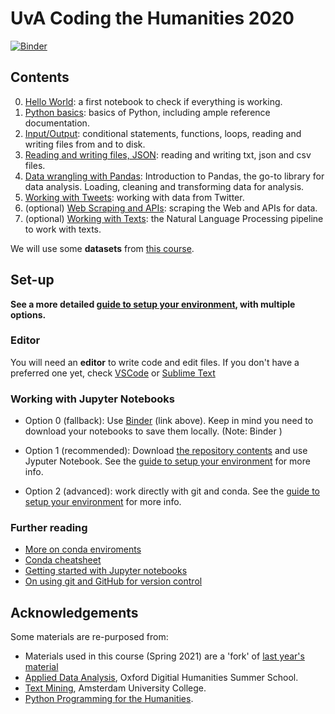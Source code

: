 # UvA Coding the Humanities 2020

[![Binder](https://mybinder.org/badge_logo.svg)](https://mybinder.org/v2/gh/uvacreate/2021-coding-the-humanities/master)

## Contents

0. [Hello World](notebooks/0_HelloWorld.ipynb): a first notebook to check if everything is working.
1. [Python basics](notebooks/1_Basics.ipynb): basics of Python, including ample reference documentation.
2. [Input/Output](notebooks/2_InputOutput.ipynb): conditional statements, functions, loops, reading and writing files from and to disk.
3. [Reading and writing files, JSON](notebooks/3_ReadingAndWritingFiles.ipynb): reading and writing txt, json and csv files.
4. [Data wrangling with Pandas](notebooks/4_PandasDataWrangling.ipynb): Introduction to Pandas, the go-to library for data analysis. Loading, cleaning and transforming data for analysis. 
5. [Working with Tweets](notebooks/5_WorkingTweets.ipynb): working with data from Twitter.
6. (optional) [Web Scraping and APIs](notebooks/6_WebScraping.ipynb): scraping the Web and APIs for data.
7. (optional) [Working with Texts](notebooks/7_WorkingTexts.ipynb): the Natural Language Processing pipeline to work with texts.

We will use some **datasets** from [this course](https://github.com/mromanello/ADA-DHOxSS/tree/master/data).

## Set-up
**See a more detailed [guide to setup your environment](setup.md), with multiple options.**

### Editor

You will need an **editor** to write code and edit files. If you don't have a preferred one yet, check [VSCode](https://code.visualstudio.com/) or [Sublime Text](https://www.sublimetext.com/)

### Working with Jupyter Notebooks

* Option 0 (fallback): Use [Binder](https://mybinder.org) (link above). Keep in mind you need to download your notebooks to save them locally. (Note: Binder )

* Option 1 (recommended): Download [the repository contents](https://github.com/uvacreate/2021-coding-the-humanities) and use Jyputer Notebook. See the [guide to setup your environment](setup.md) for more info.

* Option 2 (advanced): work directly with git and conda. See the [guide to setup your environment](setup.md) for more info.

### Further reading

* [More on conda enviroments](https://docs.conda.io/projects/conda/en/latest/user-guide/tasks/manage-environments.html)
* [Conda cheatsheet](https://docs.conda.io/projects/conda/en/4.6.0/_downloads/52a95608c49671267e40c689e0bc00ca/conda-cheatsheet.pdf)
* [Getting started with Jupyter notebooks](https://medium.com/codingthesmartway-com-blog/getting-started-with-jupyter-notebook-for-python-4e7082bd5d46)
* [On using git and GitHub for version control](https://alan-turing-institute.github.io/rsd-engineeringcourse/ch02git)



## Acknowledgements

Some materials are re-purposed from:
* Materials used in this course (Spring 2021) are a 'fork' of [last year's material](https://github.com/Giovanni1085/UvA_CDH_2020)
* [Applied Data Analysis](https://github.com/mromanello/ADA-DHOxSS), Oxford Digitial Humanities Summer School.
* [Text Mining](https://github.com/Giovanni1085/AUC_TMCI_2019), Amsterdam University College.
* [Python Programming for the Humanities](http://www.karsdorp.io/python-course).
